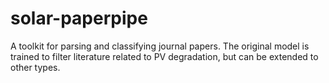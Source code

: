 # solar-paperpipe
A toolkit for parsing and classifying journal papers. The original model is trained to filter literature related to PV degradation, but can be extended to other types.
